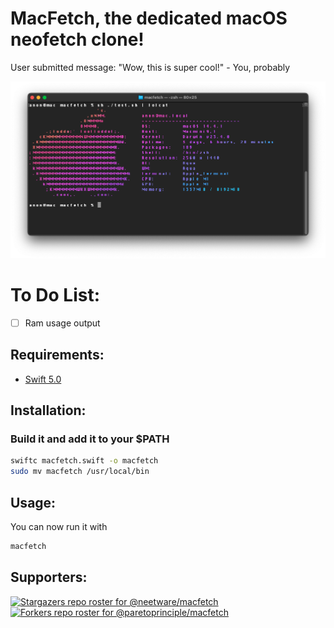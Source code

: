 # MacFetch, the dedicated macOS neofetch clone!

User submitted message: "Wow, this is super cool!" - You, probably

![alt text](macfetch.png "Title")

# To Do List:

- [ ] Ram usage output

## Requirements:

- [Swift 5.0](https://swift.org/download/)

## Installation:

### Build it and add it to your $PATH 

```bash
swiftc macfetch.swift -o macfetch
sudo mv macfetch /usr/local/bin
```
## Usage:
You can now run it with

```bash
macfetch
```

## Supporters:
[![Stargazers repo roster for @neetware/macfetch](https://reporoster.com/stars/neetware/macfetch)](https://github.com/neetware/macfetch/stargazers)
[![Forkers repo roster for @paretoprinciple/macfetch](https://reporoster.com/forks/neetware/macfetch)](https://github.com/neetware/macfetch/network/members)
